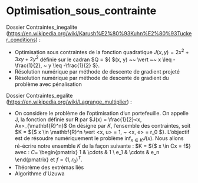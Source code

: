 # Optimisation_sous_contrainte

Dossier Contraintes_inegalite (https://en.wikipedia.org/wiki/Karush%E2%80%93Kuhn%E2%80%93Tucker_conditions) : 
  - Optimisation sous contraintes de la fonction quadratique $J(x, y) = 2x^2 + 3xy + 2y^2$ définie sur le cadran $Q = ${ $(x, y) ~~ \vert ~~ x \leq -\frac{1}{2}, ~ y \leq -\frac{1}{2} $}.
  - Résolution numérique par méthode de descente de gradient projeté
  - Résolution numérique par méthode de descente de gradient du problème avec pénalisation
 
 Dossier Contraintes_egalite (https://en.wikipedia.org/wiki/Lagrange_multiplier) : 
  - On considère le problème de l’optimisation d’un portefeuille. On appelle J, la fonction définie sur $\mathbf{R}$ par $J(x) = \frac{1}{2}<x, Ax>_{\mathbf{R}^n}$
On désigne par $K$, l’ensemble des contraintes, soit $K = ${$ x \in \mathbf{R}^n \vert <x, u> = 1, ~ <x, e> = r_0 $}. L’objectif est de résoudre numériquement le problème $\inf_{x \in K} J(x)$. Nous allons ré-écrire notre ensemble $K$ de la façon suivante : $K = ${$ x \in Cx = f$} avec : 
 $C =$ \begin{pmatrix} 1 & \cdots & 1 \\ e_1 & \cdots & e_n \end{pmatrix}
et $f = (1, r_0)^T$.
  - Théorème des extrémas liés
  - Algorithme d'Uzuwa
